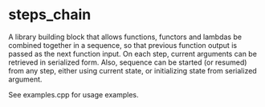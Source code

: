 # steps_chain

A library building block that allows functions, functors and lambdas be combined together in a sequence, so that previous function output is passed as the next function input. On each step, current arguments can be retrieved in serialized form. Also, sequence can be started (or resumed) from any step, either using current state, or initializing state from serialized argument.

See examples.cpp for usage examples.
